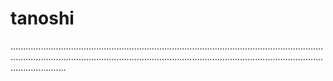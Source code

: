 # tanoshi
..............................................................................................................................................................................................................................................................................